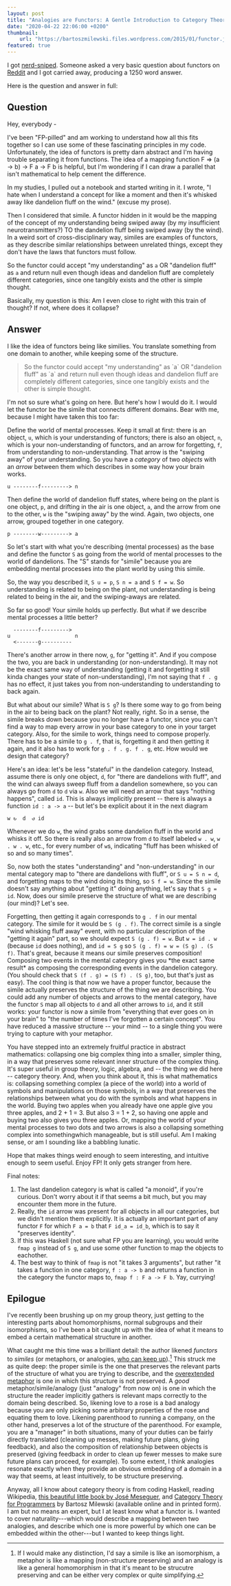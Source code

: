 ```yaml
---
layout: post
title: "Analogies are Functors: A Gentle Introduction to Category Theory"
date: "2020-04-22 22:06:00 +0200"
thumbnail:
    url: "https://bartoszmilewski.files.wordpress.com/2015/01/functor.jpg"
featured: true
---
```


I got [nerd-sniped](https://xkcd.com/356/).
Someone asked a very basic question about functors on [Reddit](https://www.reddit.com/r/functionalprogramming/comments/g5m65l/understanding_functors/) and I got carried away, producing a 1250 word answer.

Here is the question and answer in full:

## Question

Hey, everybody -

I've been "FP-pilled" and am working to understand how all this fits together so I can use some of these fascinating principles in my code. Unfortunately, the idea of functors is pretty darn abstract and I'm having trouble separating it from functions. The idea of a mapping function F => (a -> b) -> F a -> F b is helpful, but I'm wondering if I can draw a parallel that isn't mathematical to help cement the difference.

In my studies, I pulled out a notebook and started writing in it. I wrote, "I hate when I understand a concept for like a moment and then it's whisked away like dandelion fluff on the wind." (excuse my prose).

Then I considered that simile. A functor hidden in it would be the mapping of the concept of my understanding being swiped away (by my insufficient neurotransmitters?) TO the dandelion fluff being swiped away (by the wind). In a weird sort of cross-disciplinary way, similes are examples of functors, as they describe similar relationships between unrelated things, except they don't have the laws that functors must follow.

So the functor could accept "my understanding" as `a` OR "dandelion fluff" as `a` and return null even though ideas and dandelion fluff are completely different categories, since one tangibly exists and the other is simple thought.

Basically, my question is this: Am I even close to right with this train of thought? If not, where does it collapse?

## Answer

I like the idea of functors being like similies. You translate something from one domain to another, while keeping some of the structure.

>So the functor could accept "my understanding" as \`a\` OR "dandelion fluff" as \`a\`  and return null even though ideas and dandelion fluff are completely  different categories, since one tangibly exists and the other is simple  thought.

I'm not so sure what's going on here. But here's how I would do it. I would let the functor be the simile that connects different domains. Bear with me, because I might have taken this too far:

Define the world of mental processes. Keep it small at first: there is an object, `u`, which is your understanding of functors; there is also an object, `n`, which is your non-understanding of functors, and an arrow for forgetting, `f`, from understanding to non-understanding. That arrow is the "swiping away" of your understanding. So you have a *category* of two *objects* with an *arrow* between them which describes in some way how your brain works.

    u --------f---------> n

Then define the world of dandelion fluff states, where being on the plant is one object, `p`, and drifting in the air is one object, `a`, and the arrow from one to the other, `w` is the "swiping away" by the wind. Again, two objects, one arrow, grouped together in one category.

    p --------w---------> a

So let's start with what you're describing (mental processes) as the base and define the functor `S` as going from the world of mental processes to the world of dandelions. The "S" stands for "simile" because you are embedding mental processes into the plant world by using this simile.

So, the way you described it, `S u = p`, `S n = a` and `S f = w`. So understanding is related to being on the plant, not understanding is being related to being in the air, and the swiping-aways are related.

So far so good! Your simile holds up perfectly. But what if we describe mental processes a little better?

      --------f--------->
    u                     n
      <-------g----------   

There's another arrow in there now, `g`, for "getting it". And if you compose the two, you are back in understanding (or non-understanding). It may not be the exact same way of understanding (getting it and forgetting it still kinda changes your state of non-understanding), I'm not saying that `f . g` has no effect, it just takes you from non-understanding to understanding to back again.

But what about our simile? What is `S g`? Is there some way to go from being in the air to being back on the plant? Not really, right. So in a sense, the simile breaks down because you no longer have a functor, since you can't find a way to map every arrow in your base category to one in your target category. Also, for the simile to work, things need to compose properly. There has to be a simile to `g . f`, that is, forgetting it and then getting it again, and it also has to work for `g . f . g. f . g`, etc. How would we design that category?

Here's an idea: let's be less "stateful" in the dandelion category. Instead, assume there is only one object, `d`, for "there are dandelions with fluff", and the wind can always sweep fluff from a dandelion somewhere, so you can always go from `d` to `d` via `w`. Also we will need an arrow that says "nothing happens", called `id`. This is always implicitly present -- there is always a function `id : a -> a` \-- but let's be explicit about it in the next diagram

    w ↻  d  ↺ id

Whenever we do `w`, the wind grabs some dandelion fluff in the world and whisks it off. So there is really also an arrow from `d` to itself labeled `w . w`, `w . w . w`, etc., for every number of `w`s, indicating "fluff has been whisked of so and so many times".

So, now both the states "understanding" and "non-understanding" in our mental category map to "there are dandelions with fluff", or `S u = S n = d`, and forgetting maps to the wind doing its thing, so `S f = w`. Since the simile doesn't say anything about "getting it" doing anything, let's say that `S g = id`. Now, does our simile preserve the structure of what we are describing (our mind)? Let's see.

Forgetting, then getting it again corresponds to `g . f` in our mental category. The simile for it would be `S (g . f)`. The correct simile is a single "wind whisking fluff away" event, with no particular description of the "getting it again" part, so we should expect `S (g . f) = w`. But `w = id . w` (because `id` does nothing), and `id = S g` so `S (g . f) = w = (S g) . (S f)`. That's great, because it means our simile preserves composition! Composing two events in the mental category gives you \*the exact same result\* as composing the corresponding events in the dandelion category. (You should check that `S (f . g) = (S f) . (S g)`, too, but that's just as easy). The cool thing is that now we have a proper functor, because the simile actually preserves the structure of the thing we are describing. You could add any number of objects and arrows to the mental category, have the functor `S` map all objects to `d` and all other arrows to `id`, and it still works: your functor is now a simile from "everything that ever goes on in your brain" to "the number of times I've forgotten a certain concept". You have reduced a massive structure -- your mind -- to a single thing you were trying to capture with your metaphor.

You have stepped into an extremely fruitful practice in abstract mathematics: collapsing one big complex thing into a smaller, simpler thing, in a way that preserves some relevant inner structure of the complex thing. It's super useful in group theory, logic, algebra, and -- the thing we did here -- category theory. And, when you think about it, this is what mathematics is: collapsing something complex (a piece of the world) into a world of symbols and manipulations on those symbols, in a way that preserves the relationships between what you do with the symbols and what happens in the world. Buying two apples when you already have one apple give you three apples, and 2 + 1 = 3. But also 3 = 1 + 2, so having one apple and buying two also gives you three apples. Or, mapping the world of your mental processes to two dots and two arrows is also a collapsing something complex into somethingwhich manageable, but is still useful. Am I making sense, or am I sounding like a babbling lunatic.

Hope that makes things weird enough to seem interesting, and intuitive enough to seem useful. Enjoy FP! It only gets stranger from here.

Final notes:

1. The last dandelion category is what is called "a monoid", if you're curious. Don't worry about it if that seems a bit much, but you may encounter them more in the future.
2. Really, the `id` arrow was present for all objects in all our categories, but we didn't mention them explicitly. It is actually an important part of any functor `F` for which `F a = b` that `F id_a = id_b`, which is to say it "preserves identity".
3. If this was Haskell (not sure what FP you are learning), you would write `fmap g` instead of `S g`, and use some other function to map the objects to eachother.
4. The best way to think of `fmap` is not "it takes 3 arguments", but rather "it takes a function in one category, `f : a -> b` and returns a function in the category the functor maps to, `fmap f : F a -> F b`. Yay, currying!

## Epilogue

I've recently been brushing up on my group theory, just getting to the interesting parts about homomorphisms, normal subgroups and their isomorphisms, so I've been a bit caught up with the idea of what it means to embed a certain mathematical structure in another.

What caught me this time was a brilliant detail: the author likened *functors* to *similes* (or metaphors, or analogies, [who can keep up](https://xkcd.com/762/)).[^1]
This struck me as quite deep: the proper simile is the one that preserves the relevant parts of the structure of what you are trying to describe, and the [overextended metaphor](https://www.smbc-comics.com/index.php?id=1846) is one in which this structure is not preserved.
A *good* metaphor/simile/analogy (just "analogy" from now on) is one in which the structure the reader implicitly gathers is relevant maps correctly to the domain being described.
So, likening love to a rose is a bad analogy because you are only picking some arbitrary properties of the rose and equating them to love.
Likening parenthood to running a company, on the other hand, preserves a lot of the structure of the parenthood.
For example, you are a "manager" in both situations, many of your duties can be fairly directly translated (cleaning up messes, making future plans, giving feedback), and also the composition of relationship between objects is preserved (giving feedback in order to clean up fewer messes to make sure future plans can proceed, for example).
To some extent, I think analogies resonate exactly when they provide an obvious embedding of a domain in a way that seems, at least intuitively, to be structure preserving.

Anyway, all I know about category theory is from coding Haskell, reading Wikipedia, [this beautiful little book by José Meseguer](https://courses.engr.illinois.edu/cs477/sp2010/book.pdf), and [Category Theory for Programmers](https://bartoszmilewski.com/2014/10/28/category-theory-for-programmers-the-preface/) by Bartosz Milewski (available online and in printed form). I am but no means an expert, but I at least know what a functor is.
I wanted to cover naturality---which would describe a mapping between two analogies, and describe which one is more powerful by which one can be embedded within the other---but I wanted to keep things light.

[^1]: If I would make any distinction, I'd say a simile is like an isomorphism, a metaphor is like a mapping (non-structure preserving) and an analogy is like a general homomorphism in that it's meant to be strucutre preserving and can be either very complex or quite simplifying.
